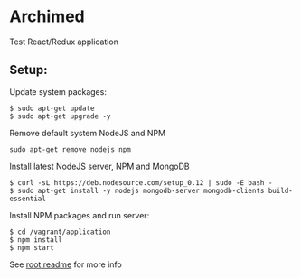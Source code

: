 Archimed
==========================================================

Test React/Redux application


Setup:
----------------------------------------------------------

Update system packages:

```
$ sudo apt-get update
$ sudo apt-get upgrade -y
```

Remove default system NodeJS and NPM

```
sudo apt-get remove nodejs npm
```

Install latest NodeJS server, NPM and MongoDB

```
$ curl -sL https://deb.nodesource.com/setup_0.12 | sudo -E bash -
$ sudo apt-get install -y nodejs mongodb-server mongodb-clients build-essential
```

Install NPM packages and run server:

```
$ cd /vagrant/application
$ npm install
$ npm start
```


See [root readme](https://github.com/manti-by/Archimed) for more info